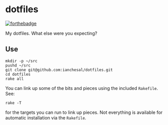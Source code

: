 # dotfiles

[![forthebadge](https://forthebadge.com/images/badges/0-percent-optimized.svg)](https://forthebadge.com)

My dotfiles. What else were you expecting?

## Use

    mkdir -p ~/src
    pushd ~/src
    git clone git@github.com:ianchesal/dotfiles.git
    cd dotfiles
    rake all

You can link up some of the bits and pieces using the included `Rakefile`. See:

    rake -T

for the targets you can run to link up pieces. Not everything is available for
automatic installation via the `Rakefile`.
